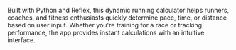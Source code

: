 Built with Python and Reflex, this dynamic running calculator helps runners, coaches, and fitness enthusiasts quickly determine pace, time, or distance based on user input. Whether you're training for a race or tracking performance, the app provides instant calculations with an intuitive interface.